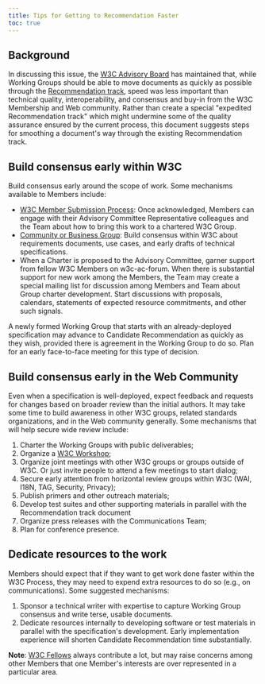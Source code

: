 ```yaml
---
title: Tips for Getting to Recommendation Faster
toc: true
---
```


## Background

In discussing this issue, the [W3C Advisory Board](https://www.w3.org/2002/ab/) has maintained that, while Working Groups should be able to move documents as quickly as possible through the [Recommendation track](https://www.w3.org/policies/process/#rec-track), speed was less important than technical quality, interoperability, and consensus and buy-in from the W3C Membership and Web community. Rather than create a special "expedited Recommendation track" which might undermine some of the quality assurance ensured by the current process, this document suggests steps for smoothing a document's way through the existing Recommendation track.

## Build consensus early within W3C

Build consensus early around the scope of work. Some mechanisms available to Members include:

- [W3C Member Submission Process](https://www.w3.org/policies/process/#Submission): Once acknowledged, Members can engage with their Advisory Committee Representative colleagues and the Team about how to bring this work to a chartered W3C Group.
- [Community or Business Group](https://www.w3.org/community/): Build consensus within W3C about requirements documents, use cases, and early drafts of technical specifications.
- When a Charter is proposed to the Advisory Committee, garner support from fellow W3C Members on w3c-ac-forum. When there is substantial support for new work among the Members, the Team may create a special mailing list for discussion among Members and Team about Group charter development. Start discussions with proposals, calendars, statements of expected resource commitments, and other such signals.

A newly formed Working Group that starts with an already-deployed specification may advance to Candidate Recommendation as quickly as they wish, provided there is agreement in the Working Group to do so. Plan for an early face-to-face meeting for this type of decision.

## Build consensus early in the Web Community

Even when a specification is well-deployed, expect feedback and requests for changes based on broader review than the initial authors. It may take some time to build awareness in other W3C groups, related standards organizations, and in the Web community generally. Some mechanisms that will help secure wide review include:

1. Charter the Working Groups with public deliverables;
1. Organize a [W3C Workshop](https://www.w3.org/events/workshops/);
1. Organize joint meetings with other W3C groups or groups outside of W3C. Or just invite people to attend a few meetings to start dialog;
1. Secure early attention from horizontal review groups within W3C (WAI, I18N, TAG, Security, Privacy);
1. Publish primers and other outreach materials;
1. Develop test suites and other supporting materials in parallel with the Recommendation track document
1. Organize press releases with the Communications Team;
1. Plan for conference presence.

## Dedicate resources to the work

Members should expect that if they want to get work done faster within the W3C Process, they may need to expend extra resources to do so (e.g., on communications). Some suggested mechanisms:

1. Sponsor a technical writer with expertise to capture Working Group consensus and write terse, usable documents.
1. Dedicate resources internally to developing software or test materials in parallel with the specification's development. Early implementation experience will shorten Candidate Recommendation time substantially.

**Note**: [W3C Fellows](https://www.w3.org/careers/fellows/) always contribute a lot, but may raise concerns among other Members that one Member's interests are over represented in a particular area.
